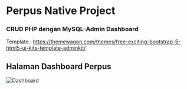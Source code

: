 # Perpus Native Project
<h3>CRUD PHP dengan MySQL-Admin Dashboard</h3>

Template : https://themewagon.com/themes/free-exciting-bootstrap-5-html5-ui-kits-template-adminkit/

<h2>Halaman Dashboard Perpus</h2>

![Dashboard](https://user-images.githubusercontent.com/65702027/140853340-b02f4bdf-6928-4857-aa90-e59a78aea2fa.png)
